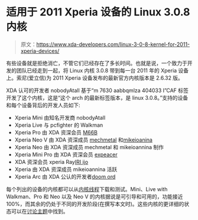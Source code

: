 # 适用于 2011 Xperia 设备的 Linux 3.0.8 内核

> 原文：<https://www.xda-developers.com/linux-3-0-8-kernel-for-2011-xperia-devices/>

有些设备就是拒绝消亡，不管它们已经存在了多长时间。也就是说，一个致力于开发的团队已经走到一起，将 Linux 内核 3.0.8 带到每一台 2011 年的 Xperia 设备上。索尼(爱立信)为 2011 Xperia 设备发布的最新官方内核版本是 2.6.32 版。

XDA 认可的开发者 nobodyAtall 基于“m 7630 aabbqmlza 404033 I”CAF 标签开发了这个内核，这是“这个 arch 的最新标签版本，是 linux 3.0.8。”支持的设备和每个设备背后的开发人员如下:

*   Xperia Mini 由知名开发商 nobodyAtall
*   Xperia Live 与 pcfighter 的 Walkman
*   Xperia Pro 由 XDA 资深会员 [M66B](http://forum.xda-developers.com/member.php?u=2799345)
*   Xperia Neo V 由 XDA 资深成员 [mechmetal](http://forum.xda-developers.com/member.php?u=4269700) 和[mikeioanina](http://forum.xda-developers.com/member.php?u=3839575)
*   Xperia Neo 由 XDA 资深成员 mechmetal 和 mikeioannina 制作
*   Xperia Mini Pro 由 XDA 资深会员 [expeacer](http://forum.xda-developers.com/member.php?u=2671455)
*   XDA 资深会员 xperia Ray[IRI ijo](http://forum.xda-developers.com/member.php?u=4359960)
*   Xperia 由 XDA 资深成员 mikeioannina 活跃
*   Xperia Arc 由 XDA 公认的开发者[doom ord](http://forum.xda-developers.com/member.php?u=2784807)

每个列出的设备的内核都可以从[内核线程](http://forum.xda-developers.com/showthread.php?t=2247466)下载和测试。Mini、Live with Walkman、Pro 和 Neo 以及 Neo V 的内核据说是可引导和可用的，功能接近 100%，而其余的仍处于不同的开发阶段(在撰写本文时)。这些内核的更详细的状态可以在[讨论主题](http://forum.xda-developers.com/showthread.php?t=2246010)中找到。